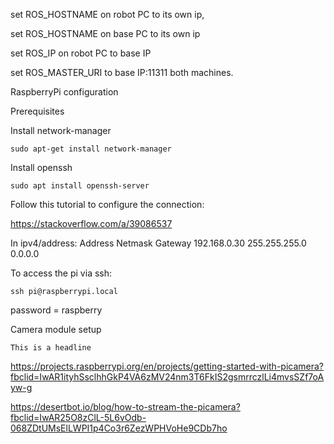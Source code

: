 set ROS_HOSTNAME on robot PC to its own ip,

set ROS_HOSTNAME on base PC to its own ip

set ROS_IP on robot PC to base IP

set ROS_MASTER_URI to base IP:11311 both machines.


RaspberryPi configuration

Prerequisites

Install network-manager
```
sudo apt-get install network-manager
```
Install openssh

```
sudo apt install openssh-server
```

Follow this tutorial to configure the connection:

https://stackoverflow.com/a/39086537

In ipv4/address:
   Address         Netmask      Gateway
192.168.0.30    255.255.255.0   0.0.0.0

To access the pi via ssh:

```
ssh pi@raspberrypi.local
```
password = raspberry


Camera module setup
```
This is a headline
```   

https://projects.raspberrypi.org/en/projects/getting-started-with-picamera?fbclid=IwAR1ityhSsclhhGkP4VA6zMV24nm3T6FkIS2gsmrrczlLi4mvsSZf7oAyw-g

https://desertbot.io/blog/how-to-stream-the-picamera?fbclid=IwAR25O8zClL-5L6vOdb-068ZDtUMsElLWPI1p4Co3r6ZezWPHVoHe9CDb7ho
